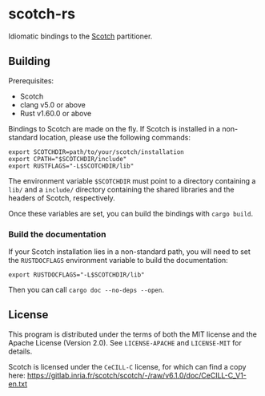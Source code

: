 # scotch-rs

Idiomatic bindings to the [Scotch] partitioner.

## Building

Prerequisites:

- Scotch
- clang v5.0 or above
- Rust v1.60.0 or above

Bindings to Scotch are made on the fly.  If Scotch is installed in a
non-standard location, please use the following commands:

    export SCOTCHDIR=path/to/your/scotch/installation
    export CPATH="$SCOTCHDIR/include"
    export RUSTFLAGS="-L$SCOTCHDIR/lib"

The environment variable `$SCOTCHDIR` must point to a directory containing a
`lib/` and a `include/` directory containing the shared libraries and the
headers of Scotch, respectively.

Once these variables are set, you can build the bindings with `cargo build`.

### Build the documentation

If your Scotch installation lies in a non-standard path, you will need to set
the `RUSTDOCFLAGS` environment variable to build the documentation:

    export RUSTDOCFLAGS="-L$SCOTCHDIR/lib"

Then you can call `cargo doc --no-deps --open`.

## License

This program is distributed under the terms of both the MIT license and the
Apache License (Version 2.0).  See `LICENSE-APACHE` and `LICENSE-MIT` for
details.

Scotch is licensed under the `CeCILL-C` license, for which can find a copy here:
<https://gitlab.inria.fr/scotch/scotch/-/raw/v6.1.0/doc/CeCILL-C_V1-en.txt>

[Scotch]: https://gitlab.inria.fr/scotch/scotch/
